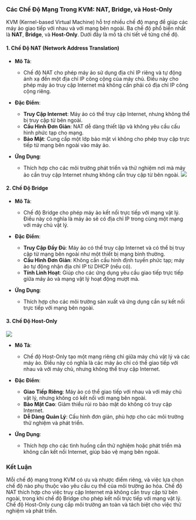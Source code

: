 ### Các Chế Độ Mạng Trong KVM: NAT, Bridge, và Host-Only

KVM (Kernel-based Virtual Machine) hỗ trợ nhiều chế độ mạng để giúp các máy ảo giao tiếp với nhau và với mạng bên ngoài. Ba chế độ phổ biến nhất là **NAT**, **Bridge**, và **Host-Only**. Dưới đây là mô tả chi tiết về từng chế độ.

#### 1. Chế Độ NAT (Network Address Translation)

- **Mô Tả**:
  - Chế độ NAT cho phép máy ảo sử dụng địa chỉ IP riêng và tự động ánh xạ đến một địa chỉ IP công cộng của máy chủ. Điều này cho phép máy ảo truy cập Internet mà không cần phải có địa chỉ IP công cộng riêng.

- **Đặc Điểm**:
  - **Truy Cập Internet**: Máy ảo có thể truy cập Internet, nhưng không thể bị truy cập từ bên ngoài.
  - **Cấu Hình Đơn Giản**: NAT dễ dàng thiết lập và không yêu cầu cấu hình phức tạp cho mạng.
  - **Bảo Mật**: Cung cấp một lớp bảo mật vì không cho phép truy cập trực tiếp từ mạng bên ngoài vào máy ảo.

- **Ứng Dụng**:
  - Thích hợp cho các môi trường phát triển và thử nghiệm nơi mà máy ảo cần truy cập Internet nhưng không cần truy cập từ bên ngoài.
![](https://img001.prntscr.com/file/img001/tJ14646SRwOvRReq40CCow.png)
#### 2. Chế Độ Bridge

- **Mô Tả**:
  - Chế độ Bridge cho phép máy ảo kết nối trực tiếp với mạng vật lý. Điều này có nghĩa là máy ảo sẽ có địa chỉ IP trong cùng một mạng với máy chủ vật lý.

- **Đặc Điểm**:
  - **Truy Cập Đầy Đủ**: Máy ảo có thể truy cập Internet và có thể bị truy cập từ mạng bên ngoài như một thiết bị mạng bình thường.
  - **Cấu Hình Đơn Giản**: Không cần cấu hình định tuyến phức tạp; máy ảo tự động nhận địa chỉ IP từ DHCP (nếu có).
  - **Tính Linh Hoạt**: Giúp cho các ứng dụng yêu cầu giao tiếp trực tiếp giữa máy ảo và mạng vật lý hoạt động mượt mà.

- **Ứng Dụng**:
  - Thích hợp cho các môi trường sản xuất và ứng dụng cần sự kết nối trực tiếp với mạng bên ngoài.

#### 3. Chế Độ Host-Only
![](https://img001.prntscr.com/file/img001/ojG7CmQfSLC0-R6YMqSC0Q.png)
- **Mô Tả**:
  - Chế độ Host-Only tạo một mạng riêng chỉ giữa máy chủ vật lý và các máy ảo. Điều này có nghĩa là các máy ảo chỉ có thể giao tiếp với nhau và với máy chủ, nhưng không thể truy cập Internet.

- **Đặc Điểm**:
  - **Giao Tiếp Riêng**: Máy ảo có thể giao tiếp với nhau và với máy chủ vật lý, nhưng không có kết nối với mạng bên ngoài.
  - **Bảo Mật Cao**: Giảm thiểu rủi ro bảo mật do không có truy cập Internet.
  - **Dễ Dàng Quản Lý**: Cấu hình đơn giản, phù hợp cho các môi trường thử nghiệm và phát triển.

- **Ứng Dụng**:
  - Thích hợp cho các tình huống cần thử nghiệm hoặc phát triển mà không cần kết nối Internet, giúp bảo vệ mạng bên ngoài.

### Kết Luận

Mỗi chế độ mạng trong KVM có ưu và nhược điểm riêng, và việc lựa chọn chế độ nào phụ thuộc vào yêu cầu cụ thể của môi trường ảo hóa. Chế độ NAT thích hợp cho việc truy cập Internet mà không cần truy cập từ bên ngoài, trong khi chế độ Bridge cho phép kết nối trực tiếp với mạng vật lý. Chế độ Host-Only cung cấp môi trường an toàn và tách biệt cho việc thử nghiệm và phát triển.
